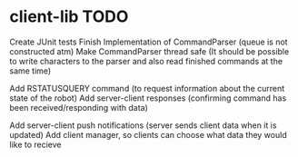client-lib TODO
===============

Create JUnit tests
Finish Implementation of CommandParser (queue is not constructed atm)
Make CommandParser thread safe (It should be possible to write characters to the parser and also read finished commands at the same time)

Add RSTATUSQUERY command (to request information about the current state of the robot)
Add server-client responses (confirming command has been received/responding with data)

Add server-client push notifications (server sends client data when it is updated)
Add client manager, so clients can choose what data they would like to recieve